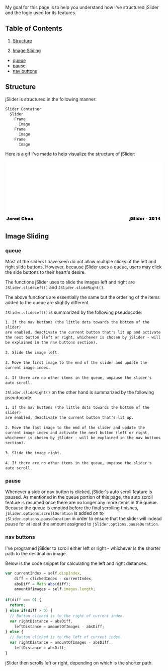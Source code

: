 My goal for this page is to help you understand how I've structured jSlider and the logic used for its features.

## Table of Contents

1. [Structure](#structure)

2. [Image Sliding](#image-sliding)
  - [queue](#queue)
  - [pause](#pause)
  - [nav buttons](#nav-buttons)

## Structure

jSlider is structured in the following manner:

```
Slider Container
  Slider
    Frame
      Image
    Frame
      Image
    Frame
      Image
```

Here is a gif I've made to help visualize the structure of jSlider:

![jSlider_structure.gif](https://raw.githubusercontent.com/jaredchua32/jSlider/master/wiki/images/jSlider_structure.gif)

## Image Sliding

### queue

Most of the sliders I have seen do not allow multiple clicks of the left and right slide buttons. However, because jSlider uses a queue, users may click the side buttons to their heart's desire.

The functions jSlider uses to slide the images left and right are `JSlider.slideLeft()` and `JSlider.slideRight()`.

The above functions are essentially the same but the ordering of the items added to the queue are slightly different.

`JSlider.slideLeft()` is summarized by the following pseuducode:

```
1. If the nav buttons (the little dots towards the bottom of the slider)
are enabled, deactivate the current button that's lit up and activate
the next button (left or right, whichever is chosen by jSlider - will
be explained in the nav buttons section).

2. Slide the image left.

3. Move the first image to the end of the slider and update the
current image index.

4. If there are no other items in the queue, unpause the slider's
auto scroll.
```

`JSlider.slideRight()` on the other hand is summarized by the following pseudocode:

```
1. If the nav buttons (the little dots towards the bottom of the slider)
are enabled, deactivate the current button that's lit up.

2. Move the last image to the end of the slider and update the
current image index and activate the next button (left or right,
whichever is chosen by jSlider - will be explained in the nav buttons
section).

3. Slide the image right.

4. If there are no other items in the queue, unpause the slider's
auto scroll.
```

### pause

Whenever a side or nav button is clicked, jSlider's auto scroll feature is paused. As mentioned in the queue portion of this page, the auto scroll feature is resumed once there are no longer any more items in the queue. Because the queue is emptied before the final scrolling finishes, `jSlider.options.scrollDuration` is added on to `jSlider.options.pauseDuration` in order to ensure that the slider will indead pause for at least the amount assigned to `jSlider.options.pauseDuration`.

### nav buttons

I've programed jSlider to scroll either left or right - whichever is the shorter path to the destination image.

Below is the code snippet for calculating the left and right distances.

```javascript
var currentIndex = self.dispIndex,
    diff = clickedIndex - currentIndex,
    absDiff = Math.abs(diff);
    amountOfImages = self.images.length;

if(diff === 0) { 
  return; 
} else if(diff > 0) {
  // Button clicked is to the right of current index.       
  var rightDistance = absDiff,
    leftDistance = amountOfImages - absDiff;
} else {
  // Button clicked is to the left of current index.
  var rightDistance = amountOfImages - absDiff,
    leftDistance = absDiff;
}
```

jSlider then scrolls left or right, depending on which is the shorter path.